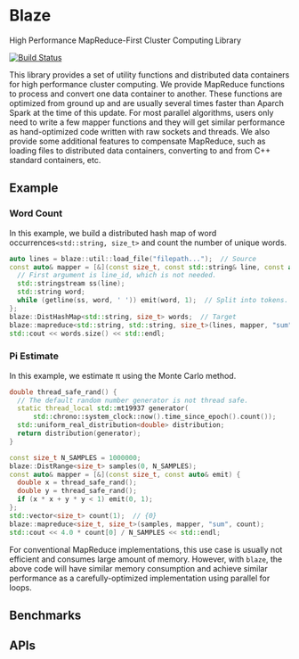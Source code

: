 # Blaze
High Performance MapReduce-First Cluster Computing Library

[![Build Status](https://travis-ci.org/junhao12131/blaze.svg?branch=master)](https://travis-ci.org/junhao12131/blaze)

This library provides a set of utility functions and distributed data containers for high performance cluster computing.
We provide MapReduce functions to process and convert one data container to another.
These functions are optimized from ground up and are usually several times faster than Aparch Spark at the time of this update.
For most parallel algorithms, users only need to write a few mapper functions and they will get similar performance as hand-optimized code written with raw sockets and threads.
We also provide some additional features to compensate MapReduce, such as loading files to distributed data containers, converting to and from C++ standard containers, etc.

## Example
### Word Count
In this example, we build a distributed hash map of word occurrences`<std::string, size_t>` and count the number of unique words.
```C++
auto lines = blaze::util::load_file("filepath...");  // Source
const auto& mapper = [&](const size_t, const std::string& line, const auto& emit) {
  // First argument is line_id, which is not needed.
  std::stringstream ss(line);
  std::string word;
  while (getline(ss, word, ' ')) emit(word, 1);  // Split into tokens.
};
blaze::DistHashMap<std::string, size_t> words;  // Target
blaze::mapreduce<std::string, std::string, size_t>(lines, mapper, "sum", words);
std::cout << words.size() << std::endl;
```

### Pi Estimate
In this example, we estimate π using the Monte Carlo method.
```C++
double thread_safe_rand() {
  // The default random number generator is not thread safe.
  static thread_local std::mt19937 generator(
      std::chrono::system_clock::now().time_since_epoch().count());
  std::uniform_real_distribution<double> distribution;
  return distribution(generator);
}

const size_t N_SAMPLES = 1000000;
blaze::DistRange<size_t> samples(0, N_SAMPLES);
const auto& mapper = [&](const size_t, const auto& emit) {
  double x = thread_safe_rand();
  double y = thread_safe_rand();
  if (x * x + y * y < 1) emit(0, 1);
};
std::vector<size_t> count(1);  // {0}
blaze::mapreduce<size_t, size_t>(samples, mapper, "sum", count);
std::cout << 4.0 * count[0] / N_SAMPLES << std::endl;
```
For conventional MapReduce implementations, this use case is usually not efficient and consumes large amount of memory.
However, with `blaze`, the above code will have similar memory consumption and achieve similar performance as a carefully-optimized implementation using parallel for loops.

## Benchmarks

## APIs

